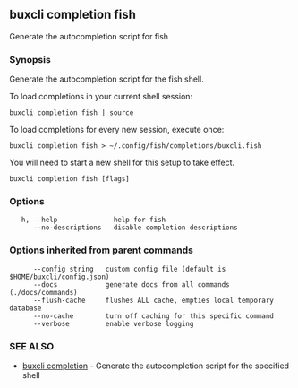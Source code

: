 ## buxcli completion fish

Generate the autocompletion script for fish

### Synopsis

Generate the autocompletion script for the fish shell.

To load completions in your current shell session:

	buxcli completion fish | source

To load completions for every new session, execute once:

	buxcli completion fish > ~/.config/fish/completions/buxcli.fish

You will need to start a new shell for this setup to take effect.


```
buxcli completion fish [flags]
```

### Options

```
  -h, --help              help for fish
      --no-descriptions   disable completion descriptions
```

### Options inherited from parent commands

```
      --config string   custom config file (default is $HOME/buxcli/config.json)
      --docs            generate docs from all commands (./docs/commands)
      --flush-cache     flushes ALL cache, empties local temporary database
      --no-cache        turn off caching for this specific command
      --verbose         enable verbose logging
```

### SEE ALSO

* [buxcli completion](buxcli_completion.md)	 - Generate the autocompletion script for the specified shell

